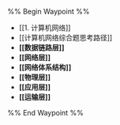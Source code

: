 %% Begin Waypoint %%
- [[1. 计算机网络]]
- [[计算机网络综合题思考路径]]
- **[[数据链路层]]**
- **[[网络层]]**
- **[[网络体系结构]]**
- **[[物理层]]**
- **[[应用层]]**
- **[[运输层]]**

%% End Waypoint %%